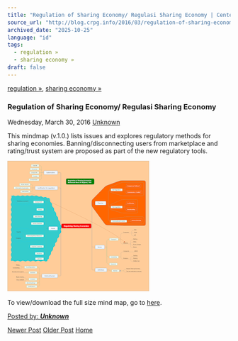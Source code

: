 ```yaml
---
title: "Regulation of Sharing Economy/ Regulasi Sharing Economy | Center for Regulation, Policy and Governance (CRPG)"
source_url: "http://blog.crpg.info/2016/03/regulation-of-sharing-economy-regulasi.html"
archived_date: "2025-10-25"
language: "id"
tags:
  - regulation »
  - sharing economy »
draft: false
---
```


[regulation »](http://blog.crpg.info/search/label/regulation), [sharing economy »](http://blog.crpg.info/search/label/sharing%20economy)

###  Regulation of Sharing Economy/ Regulasi Sharing Economy 

Wednesday, March 30, 2016  [ Unknown ](https://www.blogger.com/profile/00655928445009738553 "author profile")

  


  


This mindmap (v.1.0.) lists issues and explores regulatory methods for sharing economies. Banning/disconnecting users from marketplace and rating/trust system are proposed as part of the new regulatory tools.

  


[![](/assets/images/asset_00046_shareecon.png)](https://blogger.googleusercontent.com/img/b/R29vZ2xl/AVvXsEiHZejAV6u2YTINgXyjlY_tWgD1DqNEaHI486toFHsF2THOvtOPKXQUxHoe3FB_spU_BoanMKYawEGgY8JSrIUT5VBYCwESZ2y4c9aJS7rl07up33AO171cN5gmQtTfwKoCujLetLkwvS8/s1600/shareecon.png)

  
To view/download the full size mind map, go to [here](http://crpg.info/docs/shareecon.png).  
  


[ Posted by: _**Unknown**_ ](https://www.blogger.com/profile/00655928445009738553 "author profile")

[ ](https://www.blogger.com/email-post/1800407982648215581/4234501985215788753 "Email Post") [ ](https://www.blogger.com/post-edit.g?blogID=1800407982648215581&postID=4234501985215788753&from=pencil "Edit Post")

[Newer Post](http://blog.crpg.info/2016/03/regulatory-framework-for-local-scale.html "Newer Post") [Older Post](http://blog.crpg.info/2016/03/lecture-on-regulation-of-sharing.html "Older Post") [Home](http://blog.crpg.info/)
